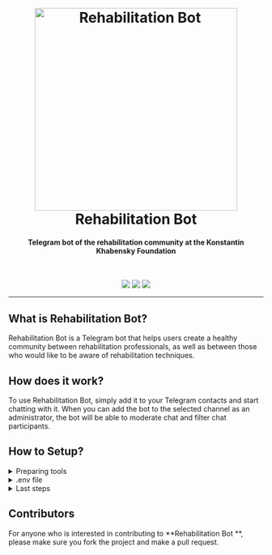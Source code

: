 <h1 align="center">
  <br>
  <img src="https://imgur.com/NdZzDex.png" width=400 weigth=500 alt="Rehabilitation Bot">
  <br>
  Rehabilitation Bot
</h1>

<h4 align="center">
  Telegram bot of the rehabilitation community at the Konstantin Khabensky Foundation
</h4>
<br>
<p align="center">
  <img src="https://img.shields.io/badge/Python-3.11.1-red">
  <img src="https://img.shields.io/badge/Python_Telegram_Bot-20.2-red">
  <img src="https://img.shields.io/badge/Pydantic-1.10.7-red">
</p>

---

## What is Rehabilitation Bot?
Rehabilitation Bot is a Telegram bot that helps users create a healthy community between rehabilitation professionals, as well as between those who would like to be aware of rehabilitation techniques.

## How does it work?
To use Rehabilitation Bot, simply add it to your Telegram contacts and start chatting with it. When you can add the bot to the selected channel as an administrator, the bot will be able to moderate chat and filter chat participants.

## How to Setup?

<details>
<summary> 
 Preparing tools 
</summary>
<details>
<summary> Poetry</summary>
Install poetry from [official website](https://python-poetry.org/docs/#installation).

After installation, restart the shell and enter the command
```
 poetry --version
```
If installation was successful, you will receive a similar response
```
 Poetry (version 1.3.1)
```
For further work, enter the command
```
 poetry config virtualenvs.in-project true
```
This command is necessary for creating a virtual environment in
the project folder.

After the previous command, create a virtual environment using the command
```
 poetry install
```
The result is a creation of a  _.venv_  folder in the root of the project .
Dependencies for creating an environment takes from poetry.lock (priority) and pyproject.toml

##### How it works after setting up

To activate the virtual environment, enter the command

```
 poetry shell
```
It is possible to run project using a command without activating the environment:
```
 poetry run src/application.py
```

The order of work in the shell does not change
```
  python src/application.py
```
A standard method of working with the activation of the environment in the terminal using available commands

WINDOWS:
```
 source .venv/Scripts/activate
```
UNIX:
```
 source .venv/bin/activate
```
</details>

</details>
<details>
  <summary> .env file </summary>

  After installing Poetry, you need to create a .env file with the telegram bot token:
```
  telegram_token=put_telegram_bot_token_here
```
  </details>
<details>
  <summary> Last steps </summary>
  
Now you can run the bot with the following command while in the bot directory:
```
  python application.py
```
At this stage the bot is running, and you can simply invite it to the target server and give it administrator rights.
  </details>

## Contributors
For anyone who is interested in contributing to **Rehabilitation Bot
**, please make sure you fork the project and make a pull request.
